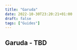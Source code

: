 ```yaml
---
title: "Garuda"
date: 2022-10-30T23:20:21+01:00
draft: false
tags: ["Guides"]   
---
```


## Garuda - TBD
